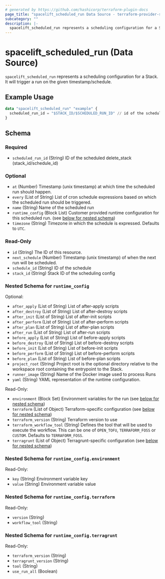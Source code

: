 ```yaml
---
# generated by https://github.com/hashicorp/terraform-plugin-docs
page_title: "spacelift_scheduled_run Data Source - terraform-provider-spacelift"
subcategory: ""
description: |-
  spacelift_scheduled_run represents a scheduling configuration for a Stack. It will trigger a run on the given timestamp/schedule.
---
```


# spacelift_scheduled_run (Data Source)

`spacelift_scheduled_run` represents a scheduling configuration for a Stack. It will trigger a run on the given timestamp/schedule.

## Example Usage

```terraform
data "spacelift_scheduled_run" "example" {
  scheduled_run_id = "$STACK_ID/$SCHEDULED_RUN_ID" // id of the scheduled run
}
```

<!-- schema generated by tfplugindocs -->
## Schema

### Required

- `scheduled_run_id` (String) ID of the scheduled delete_stack (stack_id/schedule_id)

### Optional

- `at` (Number) Timestamp (unix timestamp) at which time the scheduled run should happen.
- `every` (List of String) List of cron schedule expressions based on which the scheduled run should be triggered.
- `name` (String) Name of the scheduled run
- `runtime_config` (Block List) Customer provided runtime configuration for this scheduled run. (see [below for nested schema](#nestedblock--runtime_config))
- `timezone` (String) Timezone in which the schedule is expressed. Defaults to `UTC`.

### Read-Only

- `id` (String) The ID of this resource.
- `next_schedule` (Number) Timestamp (unix timestamp) of when the next run will be scheduled.
- `schedule_id` (String) ID of the schedule
- `stack_id` (String) Stack ID of the scheduling config

<a id="nestedblock--runtime_config"></a>
### Nested Schema for `runtime_config`

Optional:

- `after_apply` (List of String) List of after-apply scripts
- `after_destroy` (List of String) List of after-destroy scripts
- `after_init` (List of String) List of after-init scripts
- `after_perform` (List of String) List of after-perform scripts
- `after_plan` (List of String) List of after-plan scripts
- `after_run` (List of String) List of after-run scripts
- `before_apply` (List of String) List of before-apply scripts
- `before_destroy` (List of String) List of before-destroy scripts
- `before_init` (List of String) List of before-init scripts
- `before_perform` (List of String) List of before-perform scripts
- `before_plan` (List of String) List of before-plan scripts
- `project_root` (String) Project root is the optional directory relative to the workspace root containing the entrypoint to the Stack.
- `runner_image` (String) Name of the Docker image used to process Runs
- `yaml` (String) YAML representation of the runtime configuration.

Read-Only:

- `environment` (Block Set) Environment variables for the run (see [below for nested schema](#nestedblock--runtime_config--environment))
- `terraform` (List of Object) Terraform-specific configuration (see [below for nested schema](#nestedatt--runtime_config--terraform))
- `terraform_version` (String) Terraform version to use
- `terraform_workflow_tool` (String) Defines the tool that will be used to execute the workflow. This can be one of `OPEN_TOFU`, `TERRAFORM_FOSS` or `CUSTOM`. Defaults to `TERRAFORM_FOSS`.
- `terragrunt` (List of Object) Terragrunt-specific configuration (see [below for nested schema](#nestedatt--runtime_config--terragrunt))

<a id="nestedblock--runtime_config--environment"></a>
### Nested Schema for `runtime_config.environment`

Read-Only:

- `key` (String) Environment variable key
- `value` (String) Environment variable value


<a id="nestedatt--runtime_config--terraform"></a>
### Nested Schema for `runtime_config.terraform`

Read-Only:

- `version` (String)
- `workflow_tool` (String)


<a id="nestedatt--runtime_config--terragrunt"></a>
### Nested Schema for `runtime_config.terragrunt`

Read-Only:

- `terraform_version` (String)
- `terragrunt_version` (String)
- `tool` (String)
- `use_run_all` (Boolean)

